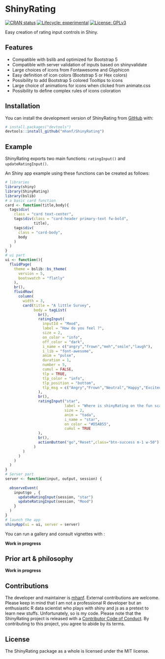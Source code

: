 
<!-- README.md is generated from README.Rmd. Please edit that file -->

# ShinyRating

<!-- badges: start -->

[![CRAN
status](https://www.r-pkg.org/badges/version/interfacer)](https://CRAN.R-project.org/package=interfacer)
[![Lifecycle:
experimental](https://img.shields.io/badge/lifecycle-experimental-orange.svg)](https://lifecycle.r-lib.org/articles/stages.html#experimental)
[![License:
GPLv3](https://img.shields.io/badge/license-MIT-blue.svg)](https://cran.r-project.org/web/licenses/MIT)
<!-- badges: end -->

Easy creation of rating input controls in Shiny.

## Features

-   Compatible with bslib and optimized for Bootstrap 5
-   Compatible with server validation of inputs based on shinyvalidate
-   Large choices of icons from Fontawesome and Glyphicon
-   Easy definition of icon colors (Bootstrap 5 or Hex colors)
-   Possibility to add Bootstrap 5 colored Tooltips to icons
-   Large choice of animations for icons when clicked from animate.css
-   Possibility to define complex rules of icons coloration

## Installation

You can install the development version of ShinyRating from
[GitHub](https://github.com/) with:

``` r
# install.packages("devtools")
devtools::install_github("mhanf/ShinyRating")
```

## Example

ShinyRating exports two main functions: `ratingInput()` and
`updateRatingInput()`.

An Shiny app example using these functions can be created as follows:

``` r
# libraries
library(shiny)
library(ShinyRating)
library(bslib)
# a basic card function 
card <- function(title,body){
  tags$div(
    class = "card text-center",
    tags$div(class = "card-header primary-text fw-bold",
             title),
    tags$div(
      class = "card-body",
      body
    )
  )
}
# ui part
ui <- function(){
  fluidPage(
    theme = bslib::bs_theme(
      version = 5,
      bootswatch = "flatly"
    ),
    br(),
    fluidRow(
      column(
        width = 3,
        card(title = "A little Survey",
             body = tagList(
               br(),
               ratingInput(
                 inputId = "Mood",
                 label = "How do you feel ?",
                 size = 2,
                 on_color = "info",
                 off_color = "dark",
                 i_name = c("angry","frown","meh","smile","laugh"),
                 i_lib = "font-awesome",
                 anim = "pulse",
                 duration = 1,
                 number = 5,
                 cumul = FALSE,
                 tlp = TRUE,
                 tlp_color = "info",
                 tlp_position = "bottom",
                 tlp_msg = c("Angry","Frown","Neutral","Happy","Excited")
               ),
               br(),
               ratingInput("star",
                           label = "Where is shinyRating on the fun scale ?",
                           size = 2,
                           anim = "tada",
                           i_name = "star",
                           on_color = "#D5AB55",
                           cumul = TRUE
               ),
               br(),
               actionButton("go","Reset",class="btn-success m-1 w-50")
             )
        )
      )
    )
  )
}
# Server part
server <- function(input, output, session) {
  
  observeEvent( 
    input$go , {
      updateRatingInput(session, "star")
      updateRatingInput(session, "Mood")
    }
  )
}
# launch the app
shinyApp(ui = ui, server = server)
```

You can run a gallery and consult vignettes with :

**Work in progress**

## Prior art & philosophy

**Work in progress**

## Contributions

The developer and maintainer is [mhanf](https://github.com/mhanf).
External contributions are welcome. Please keep in mind that I am not a
professional R developer but an enthusiastic R data scientist who plays
with shiny and js as a pretext to learn new stuffs. Unfortunately, so is
my code. Please note that the ShinyRating project is released with a
[Contributor Code of
Conduct](https://contributor-covenant.org/version/2/0/CODE_OF_CONDUCT.html).
By contributing to this project, you agree to abide by its terms.

## License

The ShinyRating package as a whole is licensed under the MIT license.
